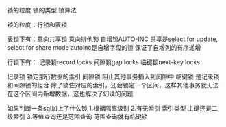 锁的粒度
锁的类型 锁算法




锁的粒度：行锁和表锁

表锁下有：意向共享锁 意向排他锁 自增锁AUTO-INC
共享是select for update, select for share mode
autoinc是自增字段的锁 保证了自增列的有序递增

行锁下有：
记录锁record locks 间隙锁gap locks 临键锁next-key locks

记录锁 锁定那行数据的索引
间隙锁 阻止其他事务插入到间隙中
临键锁 是记录锁和间隙锁的组合 除了锁住对应的索引，还会锁定一个区间，这样其他事务就无法在这个区间内新增数据，这也解决了幻读的问题


如果判断一条sql加上了什么锁
1.根据隔离级别 2.有无索引 索引类型 主键还是二级索引 3.等值查询还是范围查询 范围查询就有临键锁